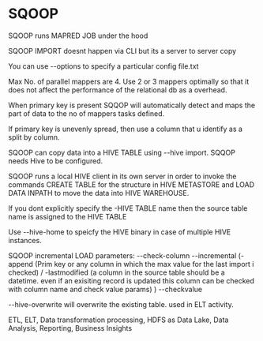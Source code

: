# SQOOP

SQOOP runs MAPRED JOB under the hood

SQOOP IMPORT doesnt happen via CLI but its a server to server copy

You can use --options to specify a particular config file.txt

Max No. of parallel mappers are 4. Use 2 or 3 mappers optimally so that it does not affect the performance of the relational db as a overhead.

When primary key is present SQQOP will automatically detect and maps the part of data to the no of mappers tasks defined.

If primary key is unevenly spread, then use a column that u identify as a split by column.

SQOOP can copy data into a HIVE TABLE using --hive import. SQQOP needs Hive to be configured.

SQOOP runs a local HIVE client in its own server in order to invoke the commands CREATE TABLE for the structure in HIVE METASTORE and LOAD DATA INPATH to move the data into HIVE WAREHOUSE.

If you dont explicitly specify the -HIVE TABLE name then the source table name is assigned to the HIVE TABLE

Use --hive-home to speicfy the HIVE binary in case of multiple HIVE instances.

SQOOP incremental LOAD parameters: --check-column --incremental (-append (Prim key or any column in which the max value for the last import i checked) / 
-lastmodified (a column in the source table should be a datetime. even if an exisiting record is updated this column can be checked with column name and check value params) ) --checkvalue

--hive-overwrite will overwrite the existing table. used in ELT activity.

ETL, ELT, Data transformation processing, HDFS as Data Lake, Data Analysis, Reporting, Business Insights
